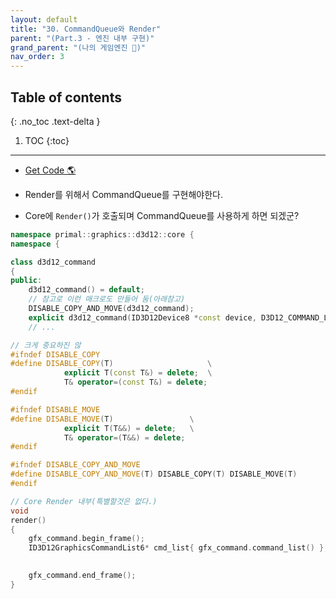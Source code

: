 ```yaml
---
layout: default
title: "30. CommandQueue와 Render"
parent: "(Part.3 - 엔진 내부 구현)"
grand_parent: "(나의 게임엔진 🎲)"
nav_order: 3
---
```


## Table of contents
{: .no_toc .text-delta }

1. TOC
{:toc}

---

* [Get Code 🌎](https://github.com/Arthur880708/ArthurDX12GameEngine/commit/b40f1e1cc1ae458b1883277c95a3ec84ee12d572)

* Render를 위해서 CommandQueue를 구현해야한다.
* Core에 `Render()`가 호출되며 CommandQueue를 사용하게 하면 되겠군?

```cpp
namespace primal::graphics::d3d12::core {
namespace {

class d3d12_command
{
public:
    d3d12_command() = default;
    // 참고로 이런 매크로도 만들어 둠(아래참고)
    DISABLE_COPY_AND_MOVE(d3d12_command);
    explicit d3d12_command(ID3D12Device8 *const device, D3D12_COMMAND_LIST_TYPE type)
    // ...
```

```cpp
// 크게 중요하진 않
#ifndef DISABLE_COPY
#define DISABLE_COPY(T)                     \
            explicit T(const T&) = delete;  \
            T& operator=(const T&) = delete;
#endif

#ifndef DISABLE_MOVE
#define DISABLE_MOVE(T)                 \
            explicit T(T&&) = delete;   \
            T& operator=(T&&) = delete;
#endif

#ifndef DISABLE_COPY_AND_MOVE
#define DISABLE_COPY_AND_MOVE(T) DISABLE_COPY(T) DISABLE_MOVE(T)
#endif
```

```cpp
// Core Render 내부(특별할것은 없다.)
void
render()
{
    gfx_command.begin_frame();
    ID3D12GraphicsCommandList6* cmd_list{ gfx_command.command_list() };

    
    gfx_command.end_frame();
}
```